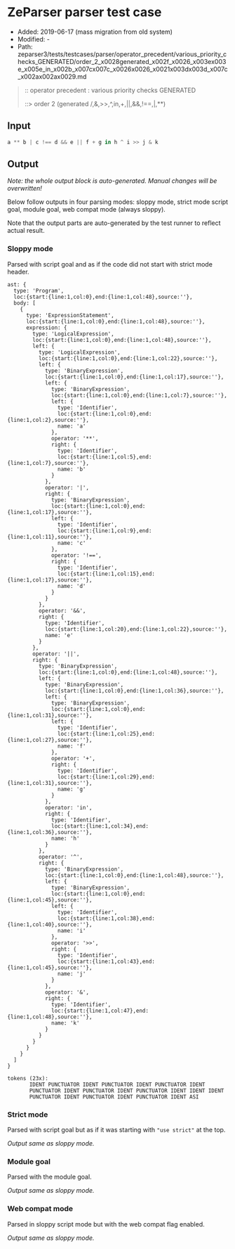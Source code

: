 # ZeParser parser test case

- Added: 2019-06-17 (mass migration from old system)
- Modified: -
- Path: zeparser3/tests/testcases/parser/operator_precedent/various_priority_checks_GENERATED/order_2_x0028generated_x002f_x0026_x003ex003e_x005e_in_x002b_x007cx007c_x0026x0026_x0021x003dx003d_x007c_x002ax002ax0029.md

> :: operator precedent : various priority checks GENERATED
>
> ::> order 2 (generated /,&,>>,^,in,+,||,&&,!==,|,**)

## Input

`````js
a ** b | c !== d && e || f + g in h ^ i >> j & k
`````

## Output

_Note: the whole output block is auto-generated. Manual changes will be overwritten!_

Below follow outputs in four parsing modes: sloppy mode, strict mode script goal, module goal, web compat mode (always sloppy).

Note that the output parts are auto-generated by the test runner to reflect actual result.

### Sloppy mode

Parsed with script goal and as if the code did not start with strict mode header.

`````
ast: {
  type: 'Program',
  loc:{start:{line:1,col:0},end:{line:1,col:48},source:''},
  body: [
    {
      type: 'ExpressionStatement',
      loc:{start:{line:1,col:0},end:{line:1,col:48},source:''},
      expression: {
        type: 'LogicalExpression',
        loc:{start:{line:1,col:0},end:{line:1,col:48},source:''},
        left: {
          type: 'LogicalExpression',
          loc:{start:{line:1,col:0},end:{line:1,col:22},source:''},
          left: {
            type: 'BinaryExpression',
            loc:{start:{line:1,col:0},end:{line:1,col:17},source:''},
            left: {
              type: 'BinaryExpression',
              loc:{start:{line:1,col:0},end:{line:1,col:7},source:''},
              left: {
                type: 'Identifier',
                loc:{start:{line:1,col:0},end:{line:1,col:2},source:''},
                name: 'a'
              },
              operator: '**',
              right: {
                type: 'Identifier',
                loc:{start:{line:1,col:5},end:{line:1,col:7},source:''},
                name: 'b'
              }
            },
            operator: '|',
            right: {
              type: 'BinaryExpression',
              loc:{start:{line:1,col:0},end:{line:1,col:17},source:''},
              left: {
                type: 'Identifier',
                loc:{start:{line:1,col:9},end:{line:1,col:11},source:''},
                name: 'c'
              },
              operator: '!==',
              right: {
                type: 'Identifier',
                loc:{start:{line:1,col:15},end:{line:1,col:17},source:''},
                name: 'd'
              }
            }
          },
          operator: '&&',
          right: {
            type: 'Identifier',
            loc:{start:{line:1,col:20},end:{line:1,col:22},source:''},
            name: 'e'
          }
        },
        operator: '||',
        right: {
          type: 'BinaryExpression',
          loc:{start:{line:1,col:0},end:{line:1,col:48},source:''},
          left: {
            type: 'BinaryExpression',
            loc:{start:{line:1,col:0},end:{line:1,col:36},source:''},
            left: {
              type: 'BinaryExpression',
              loc:{start:{line:1,col:0},end:{line:1,col:31},source:''},
              left: {
                type: 'Identifier',
                loc:{start:{line:1,col:25},end:{line:1,col:27},source:''},
                name: 'f'
              },
              operator: '+',
              right: {
                type: 'Identifier',
                loc:{start:{line:1,col:29},end:{line:1,col:31},source:''},
                name: 'g'
              }
            },
            operator: 'in',
            right: {
              type: 'Identifier',
              loc:{start:{line:1,col:34},end:{line:1,col:36},source:''},
              name: 'h'
            }
          },
          operator: '^',
          right: {
            type: 'BinaryExpression',
            loc:{start:{line:1,col:0},end:{line:1,col:48},source:''},
            left: {
              type: 'BinaryExpression',
              loc:{start:{line:1,col:0},end:{line:1,col:45},source:''},
              left: {
                type: 'Identifier',
                loc:{start:{line:1,col:38},end:{line:1,col:40},source:''},
                name: 'i'
              },
              operator: '>>',
              right: {
                type: 'Identifier',
                loc:{start:{line:1,col:43},end:{line:1,col:45},source:''},
                name: 'j'
              }
            },
            operator: '&',
            right: {
              type: 'Identifier',
              loc:{start:{line:1,col:47},end:{line:1,col:48},source:''},
              name: 'k'
            }
          }
        }
      }
    }
  ]
}

tokens (23x):
       IDENT PUNCTUATOR IDENT PUNCTUATOR IDENT PUNCTUATOR IDENT
       PUNCTUATOR IDENT PUNCTUATOR IDENT PUNCTUATOR IDENT IDENT IDENT
       PUNCTUATOR IDENT PUNCTUATOR IDENT PUNCTUATOR IDENT ASI
`````

### Strict mode

Parsed with script goal but as if it was starting with `"use strict"` at the top.

_Output same as sloppy mode._

### Module goal

Parsed with the module goal.

_Output same as sloppy mode._

### Web compat mode

Parsed in sloppy script mode but with the web compat flag enabled.

_Output same as sloppy mode._
